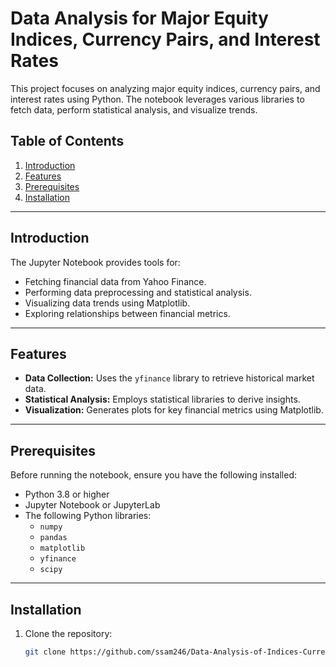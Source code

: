 # Data Analysis for Major Equity Indices, Currency Pairs, and Interest Rates

This project focuses on analyzing major equity indices, currency pairs, and interest rates using Python. The notebook leverages various libraries to fetch data, perform statistical analysis, and visualize trends.

## Table of Contents
1. [Introduction](#introduction)
2. [Features](#features)
3. [Prerequisites](#prerequisites)
4. [Installation](#installation)

---

## Introduction
The Jupyter Notebook provides tools for:
- Fetching financial data from Yahoo Finance.
- Performing data preprocessing and statistical analysis.
- Visualizing data trends using Matplotlib.
- Exploring relationships between financial metrics.

---

## Features
- **Data Collection:** Uses the `yfinance` library to retrieve historical market data.
- **Statistical Analysis:** Employs statistical libraries to derive insights.
- **Visualization:** Generates plots for key financial metrics using Matplotlib.

---

## Prerequisites
Before running the notebook, ensure you have the following installed:
- Python 3.8 or higher
- Jupyter Notebook or JupyterLab
- The following Python libraries:
  - `numpy`
  - `pandas`
  - `matplotlib`
  - `yfinance`
  - `scipy`

---

## Installation
1. Clone the repository:
   ```bash
   git clone https://github.com/ssam246/Data-Analysis-of-Indices-Currency-Pairs-Interest-Rates
